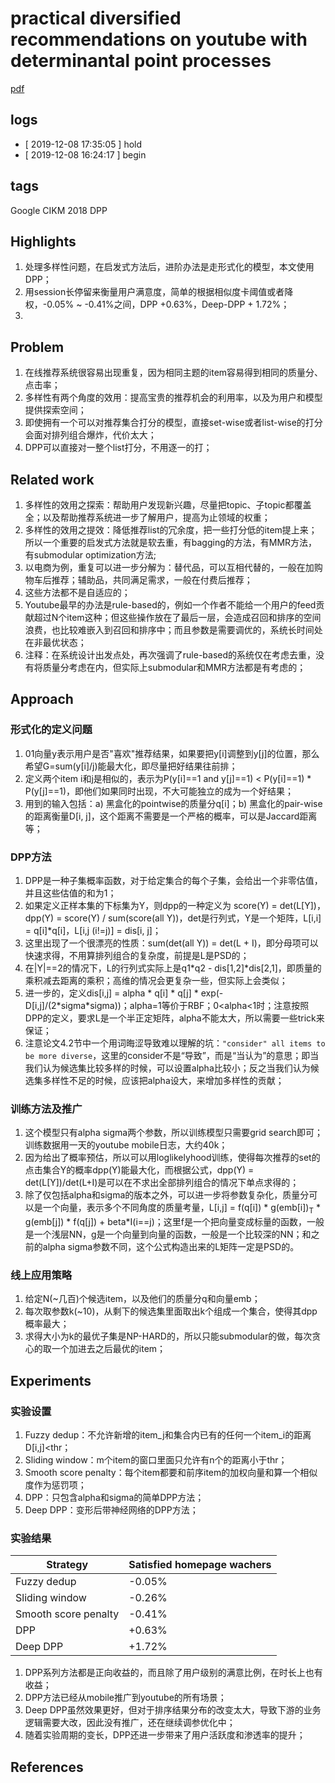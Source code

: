 # practical diversified recommendations on youtube with determinantal point processes
[pdf](https://jgillenw.com/cikm2018.pdf)

## logs
* [ 2019-12-08 17:35:05 ] hold
* [ 2019-12-08 16:24:17 ] begin

## tags
Google CIKM 2018
DPP


## Highlights
1. 处理多样性问题，在启发式方法后，进阶办法是走形式化的模型，本文使用DPP；
1. 用session长停留来衡量用户满意度，简单的根据相似度卡阈值或者降权，-0.05% ~ -0.41%之间，DPP +0.63%，Deep-DPP + 1.72%；
1. 

## Problem
1. 在线推荐系统很容易出现重复，因为相同主题的item容易得到相同的质量分、点击率；
1. 多样性有两个角度的效用：提高宝贵的推荐机会的利用率，以及为用户和模型提供探索空间；
1. 即使拥有一个可以对推荐集合打分的模型，直接set-wise或者list-wise的打分会面对排列组合爆炸，代价太大；
1. DPP可以直接对一整个list打分，不用逐一的打；


## Related work
1. 多样性的效用之探索：帮助用户发现新兴趣，尽量把topic、子topic都覆盖全；以及帮助推荐系统进一步了解用户，提高为止领域的权重；
1. 多样性的效用之提效：降低推荐list的冗余度，把一些打分低的item提上来；所以一个重要的启发式方法就是软去重，有bagging的方法，有MMR方法，有submodular optimization方法;
1. 以电商为例，重复可以进一步分解为：替代品，可以互相代替的，一般在加购物车后推荐；辅助品，共同满足需求，一般在付费后推荐；
1. 这些方法都不是自适应的；
1. Youtube最早的办法是rule-based的，例如一个作者不能给一个用户的feed贡献超过N个item这种；但这些操作放在了最后一层，会造成召回和排序的空间浪费，也比较难嵌入到召回和排序中；而且参数是需要调优的，系统长时间处在非最优状态；
1. 注释：在系统设计出发点处，再次强调了rule-based的系统仅在考虑去重，没有将质量分考虑在内，但实际上submodular和MMR方法都是有考虑的；

## Approach
### 形式化的定义问题
1. 01向量y表示用户是否"喜欢"推荐结果，如果要把y\[i\]调整到y\[j\]的位置，那么希望G=sum(y\[i\]/j)能最大化，即尽量把好结果往前排；
1. 定义两个item i和j是相似的，表示为P(y\[i\]==1 and y\[j\]==1) < P(y\[i\]==1) \* P(y\[j\]==1)，即他们如果同时出现，不大可能独立的成为一个好结果；
1. 用到的输入包括：a) 黑盒化的pointwise的质量分q\[i\]；b) 黑盒化的pair-wise的距离衡量D\[i, j\]，这个距离不需要是一个严格的概率，可以是Jaccard距离等；
### DPP方法
1. DPP是一种子集概率函数，对于给定集合的每个子集，会给出一个非零估值，并且这些估值的和为1； 
1. 如果定义正样本集的下标集为Y，则dpp的一种定义为 score(Y) = det(L[Y])，dpp(Y) = score(Y) / sum(score(all Y))，det是行列式，Y是一个矩阵，L[i,i] = q[i]\*q[i]，L[i,j (i!=j)] = dis\[i, j\]；
1. 这里出现了一个很漂亮的性质：sum(det(all Y)) = det(L + I)，即分母项可以快速求得，不用算排列组合的复杂度，前提是L是PSD的；
1. 在|Y|==2的情况下，L的行列式实际上是q1\*q2 - dis[1,2]*dis[2,1]，即质量的乘积减去距离的乘积；高维的情况会更复杂一些，但实际上会类似；
1. 进一步的，定义dis\[i,j\] = alpha \* q\[i\] \* q\[j\] \* exp(-D\[i,j\]/(2\*sigma\*sigma))；alpha=1等价于RBF；0<alpha<1时；注意按照DPP的定义，要求L是一个半正定矩阵，alpha不能太大，所以需要一些trick来保证；
1. 注意论文4.2节中一个用词晦涩导致难以理解的坑：`"consider" all items to be more diverse`，这里的consider不是“导致”，而是“当认为”的意思；即当我们认为候选集比较多样的时候，可以设置alpha比较小；反之当我们认为候选集多样性不足的时候，应该把alpha设大，来增加多样性的贡献；
### 训练方法及推广
1. 这个模型只有alpha sigma两个参数，所以训练模型只需要grid search即可；训练数据用一天的youtube mobile日志，大约40k；
1. 因为给出了概率预估，所以可以用loglikelyhood训练，使得每次推荐的set的点击集合Y的概率dpp(Y)能最大化，而根据公式，dpp(Y) = det(L[Y])/det(L+I)是可以在不求出全部排列组合的情况下单点求得的；
1. 除了仅包括alpha和sigma的版本之外，可以进一步将参数复杂化，质量分可以是一个向量，表示多个不同角度的质量考量，L\[i,j\] = f(q[i]) * g(emb[i])<sub>T</sub> * g(emb[j]) * f(q[j]) + beta*I(i==j)；这里f是一个把向量变成标量的函数，一般是一个浅层NN，g是一个向量到向量的函数，一般是一个比较深的NN；和之前的alpha sigma参数不同，这个公式构造出来的L矩阵一定是PSD的。
### 线上应用策略
1. 给定N(~几百)个候选item，以及他们的质量分q和向量emb；
1. 每次取参数k(~10)，从剩下的候选集里面取出k个组成一个集合，使得其dpp概率最大；
1. 求得大小为k的最优子集是NP-HARD的，所以只能submodular的做，每次贪心的取一个加进去之后最优的item；

## Experiments
### 实验设置
1. Fuzzy dedup：不允许新增的item_j和集合内已有的任何一个item_i的距离D\[i,j\]<thr；
1. Sliding window：m个item的窗口里面只允许有n个的距离小于thr；
1. Smooth score penalty：每个item都要和前序item的加权向量和算一个相似度作为惩罚项；
1. DPP：只包含alpha和sigma的简单DPP方法；
1. Deep DPP：变形后带神经网络的DPP方法；
### 实验结果

|Strategy|Satisfied homepage wachers|
|--------|--------------------------|
|Fuzzy dedup| -0.05% |
|Sliding window| -0.26% |
|Smooth score penalty| -0.41% |
|DPP| +0.63% |
|Deep DPP| +1.72% |

1. DPP系列方法都是正向收益的，而且除了用户级别的满意比例，在时长上也有收益；
1. DPP方法已经从mobile推广到youtube的所有场景；
1. Deep DPP虽然效果更好，但对于排序结果分布的改变太大，导致下游的业务逻辑需要大改，因此没有推广，还在继续调参优化中；
1. 随着实验周期的变长，DPP还进一步带来了用户活跃度和渗透率的提升；


## References


